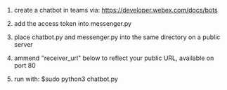 1) create a chatbot in teams via:
https://developer.webex.com/docs/bots

2) add the access token into messenger.py

3) place chatbot.py and messenger.py into the same directory on a public server

4) ammend "receiver_url" below to reflect your public URL, available on port 80

5) run with:
    $sudo python3 chatbot.py